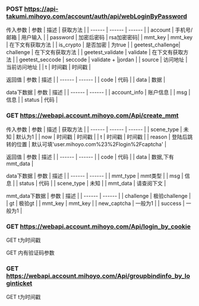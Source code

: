 ### POST https://api-takumi.mihoyo.com/account/auth/api/webLoginByPassword

传入参数
| 参数 | 描述 | 获取方法 |
| ------ | ------ | ------ |
| account | 手机号/邮箱 | 用户输入 |
| password | 加密后密码 | rsa加密密码|
| mmt_key | mmt_key | 在下文有获取方法 |
| is_crypto | 是否加密 | 为true |
| geetest_challenge| challenge | 在下文有获取方法 |
| geetest_validate | validate | 在下文有获取方法 |
| geetest_seccode | seccode | validate + &#124;jordan |
| source | 访问地址 | 当前访问地址 |
| t | 时间戳 | 时间戳 |

返回值
| 参数 | 描述 |
| ------ | ------ |
| code | 代码 |
| data | 数据 |

data下数据
| 参数 | 描述 |
| ------ | ------ |
| account_info | 账户信息 |
| msg | 信息 |
| status | 代码 |
### GET https://webapi.account.mihoyo.com/Api/create_mmt
传入参数
| 参数 | 描述 | 获取方法 |
| ------ | ------ | ------ |
| scene_type | 未知 | 默认为1 |
| now | 时间戳 | 时间戳 |
| t | 时间戳 | 时间戳 |
| reason | 登陆后跳转的位置 | 默认可填'user.mihoyo.com%23%2Flogin%2Fcaptcha' |

返回值
| 参数 | 描述 |
| ------ | ------ |
| code | 代码 |
| data | 数据,下有mmt_data |

data下数据
| 参数 | 描述 |
| ------ | ------ |
| mmt_type | mmt类型 |
| msg | 信息 |
| status | 代码 |
| scene_type | 未知 |
| mmt_data | 请查阅下文 |

mmt_data下数据
| 参数 | 描述 |
| ------ | ------ |
| challenge | 极验challenge |
| gt | 极验gt |
| mmt_key | mmt_key |
| new_captcha | 一般为1 |
| success | 一般为1 |
### GET https://webapi.account.mihoyo.com/Api/login_by_cookie
GET t为时间戳

GET 内有验证码参数
### GET https://webapi.account.mihoyo.com/Api/groupbindinfo_by_loginticket
GET t为时间戳